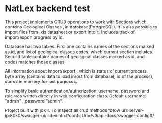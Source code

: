 # NatLex backend test

This project implements CRUD operations to work with Sections which contains Geological Classes , in database(PostgreSQL).
It is also possible to import files from .xls datasheet or export into it. Includes track of import/export progress by id.

Database has two tables. First one contains names of the sections marked as id, and list of geological classes codes, 
which current section includes. Second table contains names of geological classes marked as id, and codes matches those classes.

All information about import/export , which is status of current process, byte array (contains data to load in/out from database),
id of the process), stored in memory for test purposes.

To simplify basic authentication/authorization: username, password and role was written directly in web configuration class.
Default username: "admin" , password "admin". 

Project built with jdk11.
To inspect all crud methods follow url: server-ip:8080/swagger-ui/index.html?configUrl=/v3/api-docs/swagger-config#/